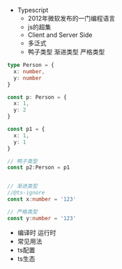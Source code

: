 
- Typescript
  - 2012年微软发布的一门编程语言
  - js的超集
  - Client and Server Side
  - 多泛式
  - 鸭子类型 渐进类型 严格类型

```ts
type Person = {
  x: number,
  y: number
}

const p: Person = {
  x: 1,
  y: 2
}

const p1 = {
  x: 1,
  y: 1
}

// 鸭子类型 
const p2:Person = p1 


// 渐进类型
//@ts-ignore
const x:number = '123'

// 严格类型
const y:number = '123'
```

- 编译时 运行时
- 常见用法
- ts配置
- ts生态
